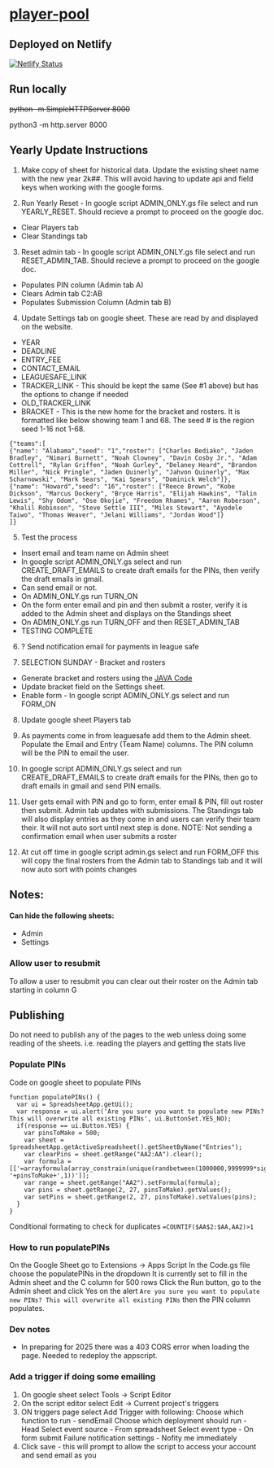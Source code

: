 # [player-pool](http://player-pool.netlify.com)
## Deployed on Netlify
[![Netlify Status](https://api.netlify.com/api/v1/badges/3659526b-03ef-4cdb-acd3-0b9e297e9047/deploy-status)](https://app.netlify.com/sites/player-pool/deploys)

## Run locally
~~python -m SimpleHTTPServer 8000~~

python3 -m http.server 8000

## Yearly Update Instructions
1. Make copy of sheet for historical data. Update the existing sheet name with the new year 2k##. This will avoid having to update api and field keys when working with the google forms.

2. Run Yearly Reset - In google script ADMIN_ONLY.gs file select and run YEARLY_RESET. Should recieve a prompt to proceed on the google doc.
 - Clear Players tab
 - Clear Standings tab

3. Reset admin tab - In google script ADMIN_ONLY.gs file select and run RESET_ADMIN_TAB. Should recieve a prompt to proceed on the google doc.
  - Populates PIN column (Admin tab A)
  - Clears Admin tab C2:AB
  - Populates Submission Column (Admin tab B)

4. Update Settings tab on google sheet. These are read by and displayed on the website.
- YEAR
- DEADLINE
- ENTRY_FEE
- CONTACT_EMAIL
- LEAGUESAFE_LINK
- TRACKER_LINK - This should be kept the same (See #1 above) but has the options to change if needed
- OLD_TRACKER_LINK
- BRACKET - This is the new home for the bracket and rosters. It is formatted like below showing team 1 and 68. The seed # is the region seed 1-16 not 1-68.
```
{"teams":[
{"name": "Alabama","seed": "1","roster": ["Charles Bediako", "Jaden Bradley", "Nimari Burnett", "Noah Clowney", "Davin Cosby Jr.", "Adam Cottrell", "Rylan Griffen", "Noah Gurley", "Delaney Heard", "Brandon Miller", "Nick Pringle", "Jaden Quinerly", "Jahvon Quinerly", "Max Scharnowski", "Mark Sears", "Kai Spears", "Dominick Welch"]},
{"name": "Howard","seed": "16","roster": ["Reece Brown", "Kobe Dickson", "Marcus Dockery", "Bryce Harris", "Elijah Hawkins", "Talin Lewis", "Shy Odom", "Ose Okojie", "Freedom Rhames", "Aaron Roberson", "Khalil Robinson", "Steve Settle III", "Miles Stewart", "Ayodele Taiwo", "Thomas Weaver", "Jelani Williams", "Jordan Wood"]}
]}
```

5. Test the process
- Insert email and team name on Admin sheet
- In google script ADMIN_ONLY.gs select and run CREATE_DRAFT_EMAILS to create draft emails for the PINs, then verify the draft emails in gmail.
- Can send email or not.
- On ADMIN_ONLY.gs run TURN_ON
- On the form enter email and pin and then submit a roster, verify it is added to the Admin sheet and displays on the Standings sheet
- On ADMIN_ONLY.gs run TURN_OFF and then RESET_ADMIN_TAB
- TESTING COMPLETE

6. ? Send notification email for payments in league safe

7. SELECTION SUNDAY - Bracket and rosters
- Generate bracket and rosters using the [JAVA Code](https://github.com/richardsamuellopez/player-pool/blob/39ac7688ef0c968b01adabcc63f09890d45092c7/data/README-Roster-Population.md)
- Update bracket field on the Settings sheet.
- Enable form - In google script ADMIN_ONLY.gs select and run FORM_ON

8. Update google sheet Players tab

9. As payments come in from leaguesafe add them to the Admin sheet. Populate the Email and Entry (Team Name) columns. The PIN column will be the PIN to email the user.

10. In google script ADMIN_ONLY.gs select and run CREATE_DRAFT_EMAILS to create draft emails for the PINs, then go to draft emails in gmail and send PIN emails.

11. User gets email with PIN and go to form, enter email & PIN, fill out roster then submit. Admin tab updates with submissions. The Standings tab will also display entries as they come in and users can verify their team their. It will not auto sort until next step is done. NOTE: Not sending a confirmation email when user submits a roster

12. At cut off time in google script admin.gs select and run FORM_OFF this will copy the final rosters from the Admin tab to Standings tab and it will now auto sort with points changes


## Notes:
#### Can hide the following sheets:
- Admin
- Settings

### Allow user to resubmit
To allow a user to resubmit you can clear out their roster on the Admin tab starting in column G

## Publishing
 Do not need to publish any of the pages to the web unless doing some reading of the sheets. i.e. reading the players and getting the stats live

### Populate PINs
Code on google sheet to populate PINs
```
function populatePINs() {
  var ui = SpreadsheetApp.getUi();
  var response = ui.alert('Are you sure you want to populate new PINs? This will overwrite all existing PINs', ui.ButtonSet.YES_NO);
  if(response == ui.Button.YES) {
    var pinsToMake = 500;
    var sheet = SpreadsheetApp.getActiveSpreadsheet().getSheetByName("Entries");
    var clearPins = sheet.getRange("AA2:AA").clear();
    var formula = [['=arrayformula(array_constrain(unique(randbetween(1000000,9999999*sign(sequence('+pinsToMake+')))), '+pinsToMake+',1))']];
    var range = sheet.getRange("AA2").setFormula(formula);
    var pins = sheet.getRange(2, 27, pinsToMake).getValues();
    var setPins = sheet.getRange(2, 27, pinsToMake).setValues(pins);
  }
}
```
Conditional formating to check for duplicates
`=COUNTIF($AA$2:$AA,AA2)>1`

### How to run populatePINs
On the Google Sheet go to Extensions -> Apps Script
In the Code.gs file choose the populatePINs in the dropdown
It is currently set to fill in the Admin sheet and the C column for 500 rows
Click the Run button, go to the Admin sheet and click Yes on the alert `Are you sure you want to populate new PINs? This will overwrite all existing PINs` then the PIN column populates.

### Dev notes
- In preparing for 2025 there was a 403 CORS error when loading the page. Needed to redeploy the appscript.

### Add a trigger if doing some emailing
1. On google sheet select Tools -> Script Editor
2. On the script editor select Edit -> Current project's triggers
3. ON triggers page select Add Trigger with following:
  Choose which function to run - sendEmail
  Choose which deployment should run - Head
  Select event source - From spreadsheet
  Select event type - On form submit
  Failure notification settings - Nofity me immediately
4. Click save - this will prompt to allow the script to access your account and send email as you
